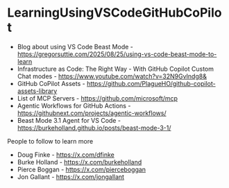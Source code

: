 # LearningUsingVSCodeGitHubCoPilot

- Blog about using VS Code Beast Mode - https://gregorsuttie.com/2025/08/25/using-vs-code-beast-mode-to-learn
- Infrastructure as Code: The Right Way - With GitHub Copilot Custom Chat modes - https://www.youtube.com/watch?v=32N9GvIndg8&
- GitHub CoPilot Assets - https://github.com/PlagueHO/github-copilot-assets-library
- List of MCP Servers - https://github.com/microsoft/mcp
- Agentic Workflows for GitHub Actions - https://githubnext.com/projects/agentic-workflows/
- Beast Mode 3.1 Agent for VS Code - https://burkeholland.github.io/posts/beast-mode-3-1/


People to follow to learn more


- Doug Finke - https://x.com/dfinke
- Burke Holland - https://x.com/burkeholland
- Pierce Boggan - https://x.com/pierceboggan
- Jon Gallant - https://x.com/jongallant
